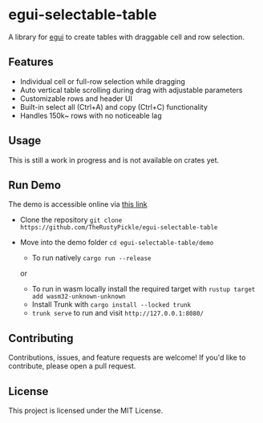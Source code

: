 # egui-selectable-table

A library for [egui](https://github.com/emilk/egui) to create tables with draggable cell and row selection.

[](https://github.com/user-attachments/assets/88c889fd-9686-4b96-801e-dadb87de3176)

## Features

- Individual cell or full-row selection while dragging
- Auto vertical table scrolling during drag with adjustable parameters
- Customizable rows and header UI
- Built-in select all (Ctrl+A) and copy (Ctrl+C) functionality
- Handles 150k~ rows with no noticeable lag



## Usage

This is still a work in progress and is not available on crates yet.

## Run Demo

The demo is accessible online via [this link](https://therustypickle.github.io/egui-selectable-table/)

- Clone the repository `git clone https://github.com/TheRustyPickle/egui-selectable-table`
- Move into the demo folder `cd egui-selectable-table/demo`

  - To run natively `cargo run --release`

  or

  - To run in wasm locally install the required target with `rustup target add wasm32-unknown-unknown`
  - Install Trunk with `cargo install --locked trunk`
  - `trunk serve` to run and visit `http://127.0.0.1:8080/`

## Contributing

Contributions, issues, and feature requests are welcome! If you'd like to contribute, please open a pull request.

## License

This project is licensed under the MIT License.
